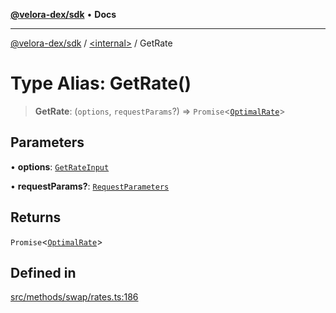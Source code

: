 [**@velora-dex/sdk**](../../README.md) • **Docs**

***

[@velora-dex/sdk](../../globals.md) / [\<internal\>](../README.md) / GetRate

# Type Alias: GetRate()

> **GetRate**: (`options`, `requestParams`?) => `Promise`\<[`OptimalRate`](../../type-aliases/OptimalRate.md)\>

## Parameters

• **options**: [`GetRateInput`](GetRateInput.md)

• **requestParams?**: [`RequestParameters`](RequestParameters.md)

## Returns

`Promise`\<[`OptimalRate`](../../type-aliases/OptimalRate.md)\>

## Defined in

[src/methods/swap/rates.ts:186](https://github.com/paraswap/paraswap-sdk/blob/master/src/methods/swap/rates.ts#L186)
